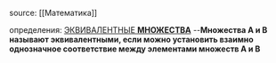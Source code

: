 source: [[Математика]]

определения:
<u>ЭКВИВАЛЕНТНЫЕ **МНОЖЕСТВА**</u>
--**Множества А и B называют эквивалентными, если можно установить взаимно однозначное соответствие между элементами множеств А и В**






